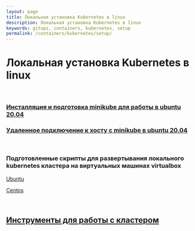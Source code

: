 ```yaml
---
layout: page
title: Локальная установка Kubernetes в linux
description: Локальная установка Kubernetes в linux
keywords: gitops, containers, kubernetes, setup
permalink: /containers/kubernetes/setup/
---
```


# Локальная установка Kubernetes в linux

<br/>

### [Инсталляция и подготовка minikube для работы в ubuntu 20.04](/containers/kubernetes/minikube/setup/)

### [Удаленное подключение к хосту с minikube в ubuntu 20.04](/containers/kubernetes/minikube/setup/remote-connection/)

<br/>

### Подготовленные скрипты для развертывания локального kubernetes кластера на виртуальных машинах virtualbox

[Ubuntu](https://github.com/webmakaka/vagrant-kubernetes-3-node-cluster-ubuntu-20.04)

[Centos](https://github.com/webmakaka/vagrant-kubernetes-3-node-cluster-centos7)

<br/>

## [Инструменты для работы с кластером](/containers/kubernetes/tools/)
